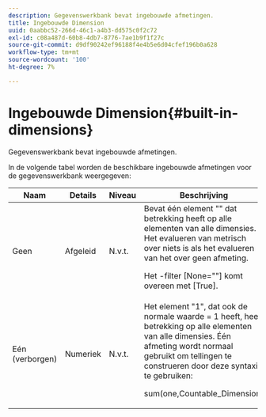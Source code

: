```yaml
---
description: Gegevenswerkbank bevat ingebouwde afmetingen.
title: Ingebouwde Dimension
uuid: 0aabbc52-266d-46c1-a4b3-dd575c0f2c72
exl-id: c08a487d-60b8-4db7-8776-7ae1b9f1f27c
source-git-commit: d9df90242ef96188f4e4b5e6d04cfef196b0a628
workflow-type: tm+mt
source-wordcount: '100'
ht-degree: 7%

---
```


# Ingebouwde Dimension{#built-in-dimensions}

Gegevenswerkbank bevat ingebouwde afmetingen.

In de volgende tabel worden de beschikbare ingebouwde afmetingen voor de gegevenswerkbank weergegeven:

<table id="table_40796088B3484F98889859C59D525AD7"> 
 <thead> 
  <tr> 
   <th colname="col1" class="entry"> Naam </th> 
   <th colname="col2" class="entry"> Details </th> 
   <th colname="col3" class="entry"> Niveau </th> 
   <th colname="col4" class="entry"> Beschrijving </th> 
  </tr> 
 </thead>
 <tbody> 
  <tr> 
   <td colname="col1"> Geen </td> 
   <td colname="col2"> Afgeleid </td> 
   <td colname="col3"> N.v.t. </td> 
   <td colname="col4">Bevat één element "" dat betrekking heeft op alle elementen van alle dimensies. Het evalueren van metrisch over niets is als het evalueren van het over geen afmeting. <p>Het <span class="filepath">-filter [None=""]</span> komt overeen met <span class="filepath"> [True]</span>. </p></td> 
  </tr> 
  <tr> 
   <td colname="col1"> Eén (verborgen) </td> 
   <td colname="col2"> Numeriek </td> 
   <td colname="col3"> N.v.t. </td> 
   <td colname="col4">Het element "1", dat ook de normale waarde <span class="filepath"> = 1</span> heeft, heeft betrekking op alle elementen van alle dimensies. Één afmeting wordt normaal gebruikt om tellingen te construeren door deze syntaxis te gebruiken: <p><span class="filepath"> sum(one,Countable_Dimension)</span></p></td> 
  </tr> 
 </tbody> 
</table>
